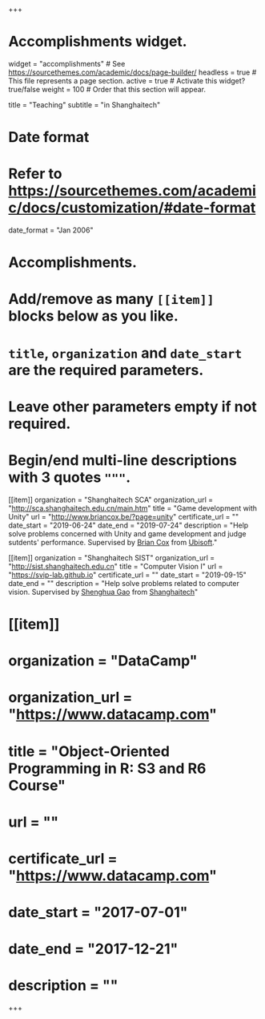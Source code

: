 +++
# Accomplishments widget.
widget = "accomplishments"  # See https://sourcethemes.com/academic/docs/page-builder/
headless = true  # This file represents a page section.
active = true  # Activate this widget? true/false
weight = 100  # Order that this section will appear.

title = "Teaching"
subtitle = "in Shanghaitech"

# Date format
#   Refer to https://sourcethemes.com/academic/docs/customization/#date-format
date_format = "Jan 2006"

# Accomplishments.
#   Add/remove as many `[[item]]` blocks below as you like.
#   `title`, `organization` and `date_start` are the required parameters.
#   Leave other parameters empty if not required.
#   Begin/end multi-line descriptions with 3 quotes `"""`.

[[item]]
  organization = "Shanghaitech SCA"
  organization_url = "http://sca.shanghaitech.edu.cn/main.htm"
  title = "Game development with Unity"
  url = "http://www.briancox.be/?page=unity"
  certificate_url = ""
  date_start = "2019-06-24"
  date_end = "2019-07-24"
  description = "Help solve problems concerned with Unity and game development and judge sutdents' performance. Supervised by [Brian Cox](http://www.briancox.be) from [Ubisoft](https://www.ubisoft.com/en-US/studio/shanghai.aspx)."

[[item]]
  organization = "Shanghaitech SIST"
  organization_url = "http://sist.shanghaitech.edu.cn"
  title = "Computer Vision I"
  url = "https://svip-lab.github.io"
  certificate_url = ""
  date_start = "2019-09-15"
  date_end = ""
  description = "Help solve problems related to computer vision. Supervised by [Shenghua Gao](https://scholar.google.com/citations?hl=en&user=fe-1v0MAAAAJ&view_op=list_works&citft=3&email_for_op=Jack123xieling%40gmail.com&gmla=AJsN-F5FkH9FdHB93Waj6QTAZkpvipFHCLaNNcccwrB4cvWksulC1NYZ7fs50OmGLThGlCBnLSlDOEjqUyhrSEXAQlR30wKQP56WOMB8laQoU2sX3NnqcVKC5Bbe0kyTUY9SxTa2xcDUOHeZL3lOYGEyIoNnBk_t1TdWJAwcGd3AHu_N-cQ26xpECZuIRDFeE10sMvsoDCo04KddE5J-xlbBP4OpjogUuwWtn2d3ZPI28De-WVU_LAMxvofdMnIjRQQzNv-idFJt) from [Shanghaitech](http://www.shanghaitech.edu.cn)"
  
# [[item]]
#   organization = "DataCamp"
#   organization_url = "https://www.datacamp.com"
#   title = "Object-Oriented Programming in R: S3 and R6 Course"
#   url = ""
#   certificate_url = "https://www.datacamp.com"
#   date_start = "2017-07-01"
#   date_end = "2017-12-21"
#   description = ""

+++
